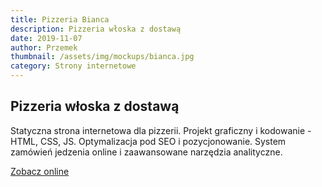 ```yaml
---
title: Pizzeria Bianca
description: Pizzeria włoska z dostawą
date: 2019-11-07
author: Przemek
thumbnail: /assets/img/mockups/bianca.jpg
category: Strony internetowe
---
```


## Pizzeria włoska z dostawą

Statyczna strona internetowa dla pizzerii. Projekt graficzny i kodowanie - HTML, CSS, JS. Optymalizacja pod SEO i pozycjonowanie. System zamówień jedzenia online i zaawansowane narzędzia analityczne.

<a href="https://pizzeriabianca.pl/" title="Zobacz online" target="_blank" class="button" rel="nofollow">Zobacz online</a>